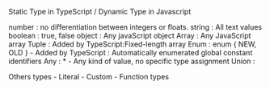 Static Type in TypeScript / Dynamic Type in Javascript

number : no differentiation between integers or floats.
string : All text values
boolean : true, false
object : Any javaScript object
Array : Any JavaScript array
Tuple : Added by TypeScript:Fixed-length array
Enum : enum { NEW, OLD } - Added by TypeScript : Automatically enumerated global constant identifiers
Any : * - Any kind of value, no specific type assignment
Union :

Others types
    - Literal 
    - Custom
    - Function types